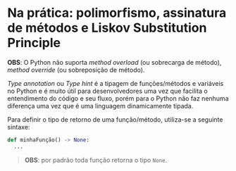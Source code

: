 # Na prática: polimorfismo, assinatura de métodos e Liskov Substitution Principle

**OBS**: O Python não suporta _method overload_ (ou sobrecarga de método), _method override_ (ou sobreposição de método).

_Type annotation_ ou _Type hint_ é a tipagem de funções/métodos e variáveis no Python e é muito útil para desenvolvedores uma vez que facilita o entendimento do código e seu fluxo, porém para o Python não faz nenhuma diferença uma vez que é uma linguagem dinamicamente tipada.

Para definir o tipo de retorno de uma função/método, utiliza-se a seguinte sintaxe:

```python
def minhaFunção() -> None:
  ...
```

> **OBS**: por padrão toda função retorna o tipo `None`.
